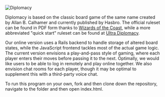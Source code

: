 ![Diplomacy](http://avalonhill.wizards.com/sites/default/files/media/diplomacy_logo.png)

Diplomacy is based on the classic board game of the same name created by Allan B. Calhamer and currently published by Hasbro.  The official ruleset can be found in PDF form thanks to [Wizards of the Coast](https://www.wizards.com/avalonhill/rules/diplomacy.pdf), while a more abbreviated "quick start" ruleset can be found at [Ultra Diplomacy](http://www.ultradiplomacy.com/game-rules.php).

Our online version uses a Rails backend to handle storage of altered board states, while the JavaScript frontend tackles most of the actual game logic.  The current version envisions a play-and-pass style of gaming, where each player enters their moves before passing it to the next.  Optimally, we would like users to be able to log in remotely and play online together.  We also envision chat rooms for each player, though it may be optimal to supplement this with a third-party voice chat.

To run this program on your own, fork and then clone down the repository, navigate to the folder and then open index.html.  
